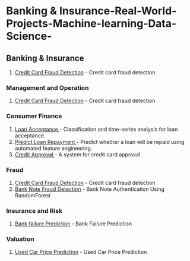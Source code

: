 # Banking & Insurance-Real-World-Projects-Machine-learning-Data-Science-

<h2>Banking & Insurance</h2>



1. [Credit Card Fraud Detection](https://github.com/mohansharma077/-Fraud-Detection-On-Credit-Card-Transactions) - Credit card fraud detection<br/>

<h3>Management and Operation</h3>



1. [Credit Card Fraud Detection](https://github.com/mohansharma077/-Fraud-Detection-On-Credit-Card-Transactions) - Credit card fraud detection<br/>


<h3>Consumer Finance</h3>


1. [Loan Acceptance ](https://github.com/mohansharma077/-Fraud-Detection-On-Credit-Card-Transactions) -  Classification and time-series analysis for loan acceptance.<br/>
2. [Predict Loan Repayment ](https://github.com/mohansharma077/-Fraud-Detection-On-Credit-Card-Transactions) -  Predict whether a loan will be repaid using automated feature engineering.<br/>
3. [Credit Approval ](https://github.com/mohansharma077/-Fraud-Detection-On-Credit-Card-Transactions) -  A system for credit card approval.<br/>


<h3>Fraud</h3>

1. [Credit Card Fraud Detection](https://github.com/mohansharma077/-Fraud-Detection-On-Credit-Card-Transactions) - Credit card fraud detection<br/>
2. [Bank Note Fraud Detection](https://github.com/mohansharma077/Bank-Note-Fraud-Detection-using-Random-Forest-Classifier) -  Bank Note Authentication Using RandomForest<br/>
<h3>Insurance and Risk</h3>

1. [Bank failure Prediction](https://github.com/mohansharma077/Bank-Failure-Prediction/tree/main) - Bank Failure Prediction<br/>


<h3>Valuation</h3>

1. [Used Car Price Prediction](https://github.com/mohansharma077/Used-Car-Price-prediction-/tree/main) - Used Car Price Prediction 
